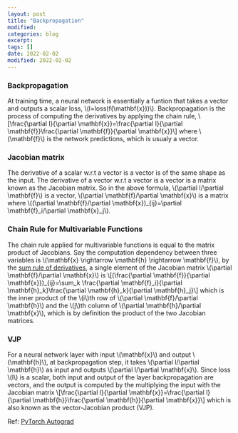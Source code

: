 ```yaml
---
layout: post
title: "Backpropagation"
modified:
categories: blog
excerpt:
tags: []
date: 2022-02-02
modified: 2022-02-02
---
```


### Backpropagation
At training time, a neural network is essentially a funtion that takes a vector and outputs a scalar loss, \\(l=loss(f(\mathbf{x}))\\). 
Backpropagation is the process of computing the derivatives by applying the chain rule,
\\[\frac{\partial l}{\partial \mathbf{x}}=\frac{\partial l}{\partial \mathbf{f}}\frac{\partial \mathbf{f}}{\partial \mathbf{x}}\\]
where \\(\mathbf{f}\\) is the network predictions, which is usualy a vector.

### Jacobian matrix
The derivative of a scalar w.r.t a vector is a vector is of the same shape as the input.
The derivative of a vector w.r.t a vector is a vector is a matrix known as the Jacobian matrix.
So in the above formula, \\(\partial l/\partial \mathbf{f}\\) is a vector, \\(\partial \mathbf{f}/\partial \mathbf{x}\\) is a matrix where \\((\partial \mathbf{f}/\partial \mathbf{x})_{ij}=\partial \mathbf{f}_i/\partial \mathbf{x}_j\\).


### Chain Rule for Multivariable Functions
The chain rule applied for multivariable functions is equal to the matrix product of Jacobians.
Say the computation dependency between three variables is \\(\mathbf{x} \rightarrow \mathbf{h} \rightarrow \mathbf{f}\\),
by the [sum rule of derivatives](https://en.wikipedia.org/wiki/Differentiation_rules#Differentiation_is_linear), a single element of the Jacobian matrix \\(\partial \mathbf{f}/\partial \mathbf{x}\\) is
\\[(\frac{\partial \mathbf{f}}{\partial \mathbf{x}})_{ij}=\sum_k \frac{\partial \mathbf{f}_i}{\partial \mathbf{h}_k}\frac{\partial \mathbf{h}_k}{\partial \mathbf{h}_j}\\]
which is the inner product of the \\(i\\)th row of \\(\partial \mathbf{f}/\partial \mathbf{h}\\) and the \\(j\\)th column of \\(\partial \mathbf{h}/\partial \mathbf{x}\\), which is by definition the product of the two Jacobian matrices.


### VJP
For a neural network layer with input \\(\mathbf{x}\\) and output \\(\mathbf{h}\\), at backpropagation step, it takes \\(\partial l/\partial \mathbf{h}\\) as input and outputs \\(\partial l/\partial \mathbf{x}\\). 
Since loss \\(l\\) is a scalar, both input and output of the layer backpropagation are vectors, and the output is computed by the multiplying the input with the Jacobian matrix
\\[\frac{\partial l}{\partial \mathbf{x}}=\frac{\partial l}{\partial \mathbf{h}}\frac{\partial \mathbf{h}}{\partial \mathbf{x}}\\]
which is also known as the vector-Jacobian product (VJP).

Ref: [PyTorch Autograd](https://pytorch.org/tutorials/beginner/introyt/autogradyt_tutorial.html#advanced-topic-more-autograd-detail-and-the-high-level-api)


